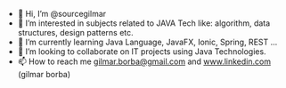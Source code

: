 - 👋 Hi, I’m @sourcegilmar
- 👀 I’m interested in subjects related to JAVA Tech like: algorithm, data structures, design patterns etc. 
- 🌱 I’m currently learning Java Language, JavaFX, Ionic, Spring, REST ...
- 💞️ I’m looking to collaborate on IT projects using Java Technologies.
- 📫 How to reach me gilmar.borba@gmail.com and www.linkedin.com (gilmar borba)

<!---
sourcegilmar/sourcegilmar is a ✨ special ✨ repository because its `README.md` (this file) appears on your GitHub profile.
You can click the Preview link to take a look at your changes.
--->
